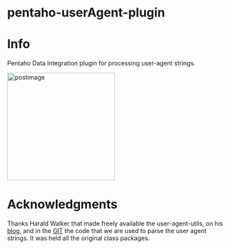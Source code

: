 # pentaho-userAgent-plugin

# Info
Pentaho Data Integration plugin for processing user-agent strings.

<img src='https://s31.postimg.org/o4qf8eoav/pdi_Step.png' border='0' alt='postimage' width='250px'/>

# Acknowledgments #
Thanks Harald Walker that made freely available the user-agent-utils, on his [blog](http://www.bitwalker.eu/blog), and in the [GIT](https://github.com/HaraldWalker/user-agent-utils) the code that we are used to parse the user agent strings. It was held all the original class packages.
